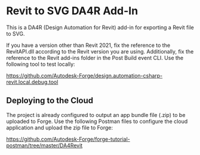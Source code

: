 # Revit to SVG DA4R Add-In

This is a DA4R (Design Automation for Revit) add-in for exporting a Revit file to SVG.

If you have a version other than Revit 2021, fix the reference to the RevitAPI.dll according to the Revit version you are using. Additionally, fix the reference to the Revit add-ins folder in the Post Build event CLI. Use the following tool to test locally: 

https://github.com/Autodesk-Forge/design.automation-csharp-revit.local.debug.tool 

## Deploying to the Cloud
The project is already configured to output an app bundle file (.zip) to be uploaded to Forge. Use the following Postman files to configure the cloud application and upload the zip file to Forge: 

https://github.com/Autodesk-Forge/forge-tutorial-postman/tree/master/DA4Revit 
